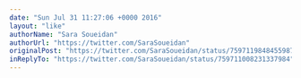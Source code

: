 ```yaml
---
date: "Sun Jul 31 11:27:06 +0000 2016"
layout: "like"
authorName: "Sara Soueidan"
authorUrl: "https://twitter.com/SaraSoueidan"
originalPost: "https://twitter.com/SaraSoueidan/status/759711984845598722"
inReplyTo: "https://twitter.com/SaraSoueidan/status/759711008231337984"
---
```

